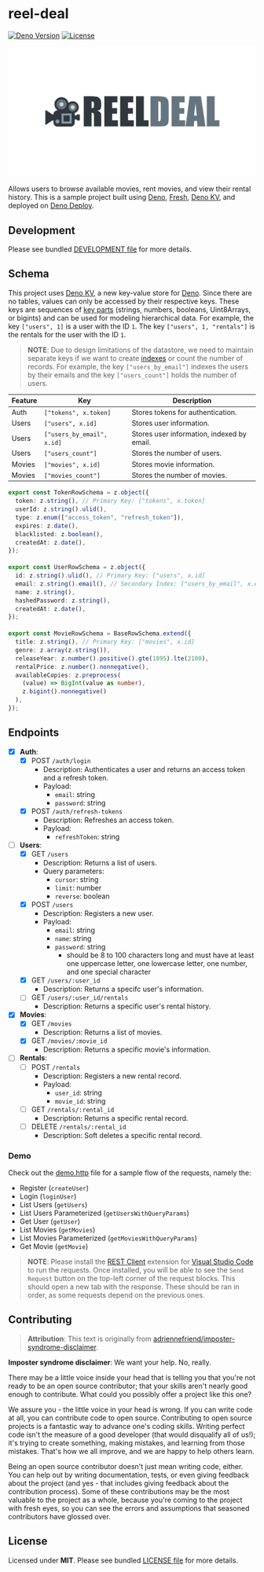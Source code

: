 # reel-deal

[![Deno Version](https://img.shields.io/badge/deno-v1.37.0-black)](https://deno.land/)
[![License](https://img.shields.io/badge/license-MIT-blue)](./LICENSE.md)

![Reel Deal Logo](./static/ogp.png)

Allows users to browse available movies, rent movies, and view their rental history. This is a sample project built using [Deno](https://deno.com/), [Fresh](https://fresh.deno.dev/), [Deno KV](https://deno.com/kv), and deployed on [Deno Deploy](https://deno.com/deploy).

## Development

Please see bundled [DEVELOPMENT file](./DEVELOPMENT.md) for more details.

## Schema

This project uses [Deno KV](https://deno.com/kv), a new key-value store for [Deno](https://deno.com/). Since there are no tables, values can only be accessed by their respective keys. These keys are sequences of [key parts](https://docs.deno.com/kv/manual/key_space) (strings, numbers, booleans, Uint8Arrays, or bigints) and can be used for modeling hierarchical data. For example, the key `["users", 1]` is a user with the ID `1`. The key `["users", 1, "rentals"]` is the rentals for the user with the ID `1`.

> **NOTE**: Due to design limitations of the datastore, we need to maintain separate keys if we want to create [indexes](https://docs.deno.com/kv/manual/secondary_indexes) or count the number of records. For example, the key `["users_by_email"]` indexes the users by their emails and the key `["users_count"]` holds the number of users.

| Feature | Key                        | Description                                |
| ------- | -------------------------- | ------------------------------------------ |
| Auth    | `["tokens", x.token]`      | Stores tokens for authentication.          |
| Users   | `["users", x.id]`          | Stores user information.                   |
| Users   | `["users_by_email", x.id]` | Stores user information, indexed by email. |
| Users   | `["users_count"]`          | Stores the number of users.                |
| Movies  | `["movies", x.id]`         | Stores movie information.                  |
| Movies  | `["movies_count"]`         | Stores the number of movies.               |

```typescript
export const TokenRowSchema = z.object({
  token: z.string(), // Primary Key: ["tokens", x.token]
  userId: z.string().ulid(),
  type: z.enum(["access_token", "refresh_token"]),
  expires: z.date(),
  blacklisted: z.boolean(),
  createdAt: z.date(),
});

export const UserRowSchema = z.object({
  id: z.string().ulid(), // Primary Key: ["users", x.id]
  email: z.string().email(), // Secondary Index: ["users_by_email", x.email]
  name: z.string(),
  hashedPassword: z.string(),
  createdAt: z.date(),
});

export const MovieRowSchema = BaseRowSchema.extend({
  title: z.string(), // Primary Key: ["movies", x.id]
  genre: z.array(z.string()),
  releaseYear: z.number().positive().gte(1895).lte(2100),
  rentalPrice: z.number().nonnegative(),
  availableCopies: z.preprocess(
    (value) => BigInt(value as number),
    z.bigint().nonnegative()
  ),
});
```

## Endpoints

- [x] **Auth**:
  - [x] POST `/auth/login`
    - Description: Authenticates a user and returns an access token and a refresh token.
    - Payload:
      - `email`: string
      - `password`: string
  - [x] POST `/auth/refresh-tokens`
    - Description: Refreshes an access token.
    - Payload:
      - `refreshToken`: string
- [ ] **Users**:
  - [x] GET `/users`
    - Description: Returns a list of users.
    - Query parameters:
      - `cursor`: string
      - `limit`: number
      - `reverse`: boolean
  - [x] POST `/users`
    - Description: Registers a new user.
    - Payload:
      - `email`: string
      - `name`: string
      - `password`: string
        - should be 8 to 100 characters long and must have at least one uppercase letter, one lowercase letter, one number, and one special character
  - [x] GET `/users/:user_id`
    - Description: Returns a specifc user's information.
  - [ ] GET `/users/:user_id/rentals`
    - Description: Returns a specific user's rental history.
- [x] **Movies**:
  - [x] GET `/movies`
    - Description: Returns a list of movies.
  - [x] GET `/movies/:movie_id`
    - Description: Returns a specific movie's information.
- [ ] **Rentals**:
  - [ ] POST `/rentals`
    - Description: Registers a new rental record.
    - Payload:
      - `user_id`: string
      - `movie_id`: string
  - [ ] GET `/rentals/:rental_id`
    - Description: Returns a specific rental record.
  - [ ] DELETE `/rentals/:rental_id`
    - Description: Soft deletes a specific rental record.

### Demo

Check out the [demo.http](./demo.http) file for a sample flow of the requests, namely the:

- Register (`createUser`)
- Login (`loginUser`)
- List Users (`getUsers`)
- List Users Parameterized (`getUsersWithQueryParams`)
- Get User (`getUser`)
- List Movies (`getMovies`)
- List Movies Parameterized (`getMoviesWithQueryParams`)
- Get Movie (`getMovie`)

> **NOTE**: Please install the [REST Client](https://marketplace.visualstudio.com/items?itemName=humao.rest-client) extension for [Visual Studio Code](https://code.visualstudio.com/) to run the requests. Once installed, you will be able to see the `Send Request` button on the top-left corner of the request blocks. This should open a new tab with the response. These should be ran in order, as some requests depend on the previous ones.

## Contributing

> **Attribution**: This text is originally from [adriennefriend/imposter-syndrome-disclaimer](https://github.com/adriennefriend/imposter-syndrome-disclaimer).

**Imposter syndrome disclaimer**: We want your help. No, really.

There may be a little voice inside your head that is telling you that you're not ready to be an open source contributor; that your skills aren't nearly good enough to contribute. What could you possibly offer a project like this one?

We assure you - the little voice in your head is wrong. If you can write code at all, you can contribute code to open source. Contributing to open source projects is a fantastic way to advance one's coding skills. Writing perfect code isn't the measure of a good developer (that would disqualify all of us!); it's trying to create something, making mistakes, and learning from those mistakes. That's how we all improve, and we are happy to help others learn.

Being an open source contributor doesn't just mean writing code, either. You can help out by writing documentation, tests, or even giving feedback about the project (and yes - that includes giving feedback about the contribution process). Some of these contributions may be the most valuable to the project as a whole, because you're coming to the project with fresh eyes, so you can see the errors and assumptions that seasoned contributors have glossed over.

## License

Licensed under **MIT**. Please see bundled [LICENSE file](./LICENSE.md) for more details.
